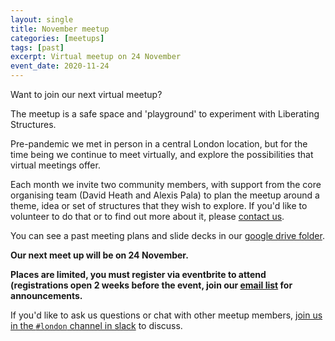 ```yaml
---
layout: single
title: November meetup
categories: [meetups]
tags: [past]
excerpt: Virtual meetup on 24 November
event_date: 2020-11-24
---
```


Want to join our next virtual meetup?

The meetup is a safe space and 'playground' to experiment with Liberating Structures.

Pre-pandemic we met in person in a central London location, but for the time being we continue to meet virtually, and explore the possibilities that virtual meetings offer.

Each month we invite two community members, with support from the core organising team (David Heath and Alexis Pala) to plan the meetup around a theme, idea or set of structures that they wish to explore. If you'd like to volunteer to do that or to find out more about it, please [contact us](/about/#contact-us).

You can see a past meeting plans and slide decks in our [google drive folder](https://drive.google.com/drive/u/0/folders/17_KHIdZ4-AV-q95-osB7qXJNs3cvYCM-).

**Our next meet up will be on 24 November.**

**Places are limited, you must register via eventbrite to attend (registrations open 2 weeks before the event, join our [email list](/email-list/) for announcements.**

If you'd like to ask us questions or chat with other meetup members, [join us in the `#london` channel in slack](/slack) to discuss.
